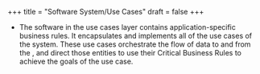 +++
title = "Software System/Use Cases"
draft = false
+++

-   The software in the use cases layer contains application-specific business rules. It encapsulates and implements all of the use cases of the system. These use cases orchestrate the flow of data to and from the , and direct those entities to use their Critical Business Rules to achieve the goals of the use case.